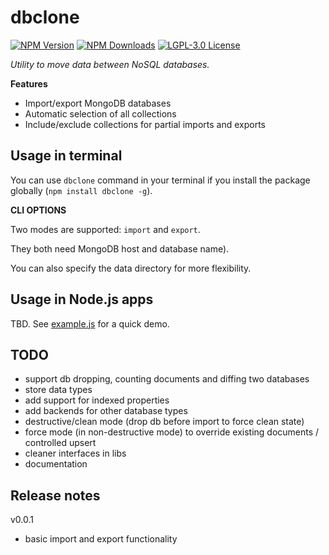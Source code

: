 # dbclone

[![NPM Version][npm-img]][npm-url]
[![NPM Downloads][npm-dl-img]][npm-stat-url]
[![LGPL-3.0 License][license-img]][license-link]

[npm-url]: https://npmjs.org/package/dbclone
[npm-stat-url]: https://npm-stat.com/charts.html?package=dbclone
[npm-img]: https://img.shields.io/npm/v/dbclone.svg
[npm-dl-img]: https://img.shields.io/npm/dm/dbclone.svg

[license-img]: https://img.shields.io/badge/license-LGPL--3.0-blue.svg
[license-link]: https://spdx.org/licenses/LGPL-3.0


*Utility to move data between NoSQL databases.*

**Features**
- Import/export MongoDB databases
- Automatic selection of all collections
- Include/exclude collections for partial imports and exports

## Usage in terminal

You can use `dbclone` command in your terminal if you install the package
globally (`npm install dbclone -g`).

**CLI OPTIONS**

Two modes are supported: `import` and `export`.

They both need MongoDB host and database name).

You can also specify the data directory for more flexibility.

<!--
<br />

**@TODO / EXAMPLE** Cloning database from a remote host into a local DB with a date in its name

```
dbclone export --host mongo.myapp.com --db=myapp-data --datadir data/20180622-myapp-data
dbclone import --host localhost --db=myapp-data --datadir data/20180622-myapp-data
dbclone count --host localhost --db=myapp-data --collections pages,files
```
-->

## Usage in Node.js apps

TBD. See [example.js](./example.js) for a quick demo.

## TODO

- support db dropping, counting documents and diffing two databases
- store data types
- add support for indexed properties
- add backends for other database types
- destructive/clean mode (drop db before import to force clean state)
- force mode (in non-destructive mode) to override existing documents / controlled upsert
- cleaner interfaces in libs
- documentation

## Release notes

v0.0.1

- basic import and export functionality
